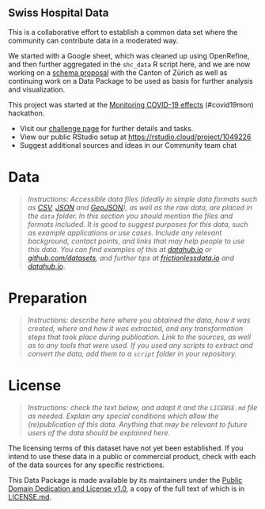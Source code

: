 Swiss Hospital Data
---

This is a collaborative effort to establish a common data set where the community can contribute data in a moderated way.

We started with a Google sheet, which was cleaned up using OpenRefine, and then further aggregated in the `shc_data` R script here, and we are now working on a [schema proposal](https://github.com/openZH/covid19_hospitalinfra) with the Canton of Zürich as well as continuing work on a Data Package to be used as basis for further analysis and visualization.

This project was started at the [Monitoring COVID-19 effects](https://db.schoolofdata.ch/event/7#top) (#covid19mon) hackathon.

- Visit our [challenge page](https://db.schoolofdata.ch/project/68) for further details and tasks.
- View our public RStudio setup at https://rstudio.cloud/project/1049226
- Suggest additional sources and ideas in our Community team chat

# Data

> *Instructions: Accessible data files (ideally in simple data formats such as [CSV](https://frictionlessdata.io/guides/csv/), [JSON](http://json-schema.org/specification.html) and [GeoJSON](http://geojson.org/)), as well as the raw data, are placed in the `data` folder. In this section you should mention the files and formats included. It is good to suggest purposes for this data, such as example applications or use cases. Include any relevant background, contact points, and links that may help people to use this data. You can find examples of this at [datahub.io](https://datahub.io) or [github.com/datasets](https://github.com/datasets), and further tips at [frictionlessdata.io](https://frictionlessdata.io/guides/data-package/) and [datahub.io](https://datahub.io/docs/data-packages/publish-faq)*.

# Preparation

> *Instructions: describe here where you obtained the data, how it was created, where and how it was extracted, and any transformation steps that took place during publication. Link to the sources, as well as to any tools that were used. If you used any scripts to extract and convert the data, add them to a `script` folder in your repository.*

# License

> *Instructions: check the text below, and adapt it and the `LICENSE.md` file as needed. Explain any special conditions which allow the (re)publication of this data. Anything that may be relevant to future users of the data should be explained here.*

The licensing terms of this dataset have not yet been established. If you intend to use these data in a public or commercial product, check with each of the data sources for any specific restrictions.

This Data Package is made available by its maintainers under the [Public Domain Dedication and License v1.0](http://www.opendatacommons.org/licenses/pddl/1.0/), a copy of the full text of which is in [LICENSE.md](LICENSE.md).
